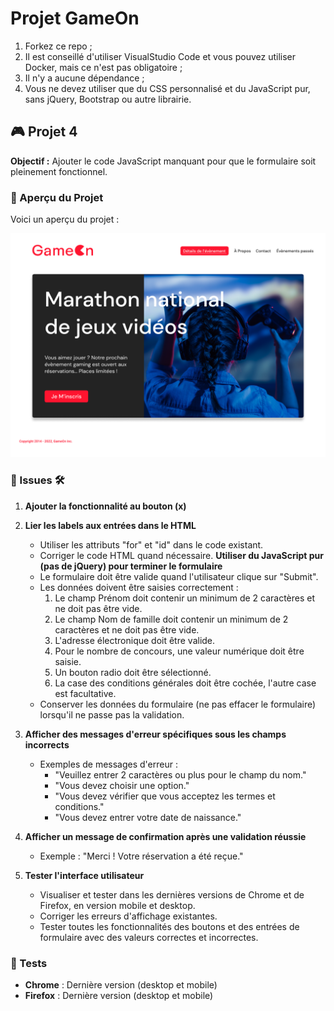 # Projet GameOn

1. Forkez ce repo ;
2. Il est conseillé d'utiliser VisualStudio Code et vous pouvez utiliser Docker, mais ce n'est pas obligatoire ;
3. Il n'y a aucune dépendance ;
4. Vous ne devez utiliser que du CSS personnalisé et du JavaScript pur, sans jQuery, Bootstrap ou autre librairie.

## 🎮 Projet 4

**Objectif :** Ajouter le code JavaScript manquant pour que le formulaire soit pleinement fonctionnel.

### 🌟 Aperçu du Projet

Voici un aperçu du projet :

![GameOn](./starterOnly/asset/HomePage.png)

### 🔧 Issues 🛠️

1. **Ajouter la fonctionnalité au bouton (x)**

2. **Lier les labels aux entrées dans le HTML**

   - Utiliser les attributs "for" et "id" dans le code existant.
   - Corriger le code HTML quand nécessaire.
     **Utiliser du JavaScript pur (pas de jQuery) pour terminer le formulaire**
   - Le formulaire doit être valide quand l'utilisateur clique sur "Submit".
   - Les données doivent être saisies correctement :
     1. Le champ Prénom doit contenir un minimum de 2 caractères et ne doit pas être vide.
     2. Le champ Nom de famille doit contenir un minimum de 2 caractères et ne doit pas être vide.
     3. L'adresse électronique doit être valide.
     4. Pour le nombre de concours, une valeur numérique doit être saisie.
     5. Un bouton radio doit être sélectionné.
     6. La case des conditions générales doit être cochée, l'autre case est facultative.
   - Conserver les données du formulaire (ne pas effacer le formulaire) lorsqu'il ne passe pas la validation.

3. **Afficher des messages d'erreur spécifiques sous les champs incorrects**

   - Exemples de messages d'erreur :
     - "Veuillez entrer 2 caractères ou plus pour le champ du nom."
     - "Vous devez choisir une option."
     - "Vous devez vérifier que vous acceptez les termes et conditions."
     - "Vous devez entrer votre date de naissance."

4. **Afficher un message de confirmation après une validation réussie**

   - Exemple : "Merci ! Votre réservation a été reçue."

5. **Tester l'interface utilisateur**
   - Visualiser et tester dans les dernières versions de Chrome et de Firefox, en version mobile et desktop.
   - Corriger les erreurs d'affichage existantes.
   - Tester toutes les fonctionnalités des boutons et des entrées de formulaire avec des valeurs correctes et incorrectes.

### 🧪 Tests

- **Chrome** : Dernière version (desktop et mobile)
- **Firefox** : Dernière version (desktop et mobile)
